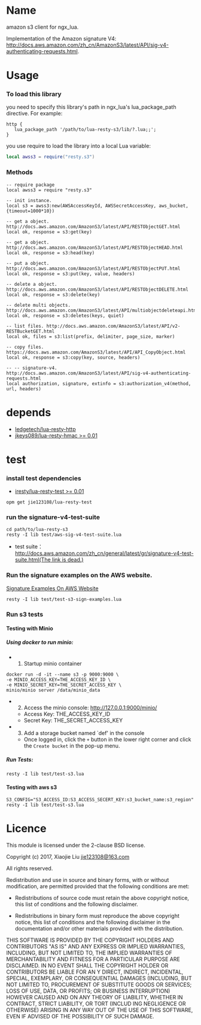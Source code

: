 Name
====

amazon s3 client for ngx_lua.

Implementation of the Amazon signature V4: http://docs.aws.amazon.com/zh_cn/AmazonS3/latest/API/sig-v4-authenticating-requests.html.

# Usage

### To load this library

you need to specify this library's path in ngx_lua's lua_package_path directive. For example:
```nginx
http {
   lua_package_path '/path/to/lua-resty-s3/lib/?.lua;;';
}
```

you use require to load the library into a local Lua variable:
```lua
local awss3 = require("resty.s3")
```

### Methods

```
-- require package
local awss3 = require "resty.s3"

-- init instance.
local s3 = awss3:new(AWSAccessKeyId, AWSSecretAccessKey, aws_bucket, {timeout=1000*10})

-- get a object. http://docs.aws.amazon.com/AmazonS3/latest/API/RESTObjectGET.html
local ok, response = s3:get(key)

-- get a object. http://docs.aws.amazon.com/AmazonS3/latest/API/RESTObjectHEAD.html
local ok, response = s3:head(key)

-- put a object. http://docs.aws.amazon.com/AmazonS3/latest/API/RESTObjectPUT.html
local ok, response = s3:put(key, value, headers)

-- delete a object. http://docs.aws.amazon.com/AmazonS3/latest/API/RESTObjectDELETE.html
local ok, response = s3:delete(key)

-- delete multi objects. http://docs.aws.amazon.com/AmazonS3/latest/API/multiobjectdeleteapi.html
local ok, response = s3:deletes(keys, quiet)

-- list files. http://docs.aws.amazon.com/AmazonS3/latest/API/v2-RESTBucketGET.html
local ok, files = s3:list(prefix, delimiter, page_size, marker)

-- copy files.  https://docs.aws.amazon.com/AmazonS3/latest/API/API_CopyObject.html
local ok, response = s3:copy(key, source, headers)

-- -- signature-v4. http://docs.aws.amazon.com/AmazonS3/latest/API/sig-v4-authenticating-requests.html
local authorization, signature, extinfo = s3:authorization_v4(method, url, headers)

```

# depends

* [ledgetech/lua-resty-http](https://github.com/ledgetech/lua-resty-http)
* [jkeys089/lua-resty-hmac >= 0.01](https://github.com/jkeys089/lua-resty-hmac) 

# test

### install test dependencies

* [iresty/lua-resty-test >= 0.01](https://github.com/iresty/lua-resty-test)

```
opm get jie123108/lua-resty-test
```

### run the signature-v4-test-suite

```
cd path/to/lua-resty-s3
resty -I lib test/aws-sig-v4-test-suite.lua
```

* test suite：[http://docs.aws.amazon.com/zh_cn/general/latest/gr/signature-v4-test-suite.html(The link is dead.)](http://docs.aws.amazon.com/zh_cn/general/latest/gr/signature-v4-test-suite.html)

### Run the signature examples on the AWS website.

[Signature Examples On AWS Website](https://docs.aws.amazon.com/zh_cn/AmazonS3/latest/API/sig-v4-header-based-auth.html)

```
resty -I lib test/test-s3-sign-examples.lua
```


### Run s3 tests

#### Testing with Minio

##### Using docker to run minio:

* 1. Startup minio container

```
docker run -d -it --name s3 -p 9000:9000 \
-e MINIO_ACCESS_KEY=THE_ACCESS_KEY_ID \
-e MINIO_SECRET_KEY=THE_SECRET_ACCESS_KEY \
minio/minio server /data/minio_data
```

* 2. Access the minio console: http://127.0.0.1:9000/minio/
  * Access Key: THE_ACCESS_KEY_ID
  * Secret Key: THE_SECRET_ACCESS_KEY
* 3. Add a storage bucket named `def' in the console
  * Once logged in, click the `+` button in the lower right corner and click the `Create bucket` in the pop-up menu.

##### Run Tests:

```shell
resty -I lib test/test-s3.lua
```

#### Testing with aws s3

```shell
S3_CONFIG="S3_ACCESS_ID:S3_ACCESS_SECERT_KEY:s3_bucket_name:s3_region" resty -I lib test/test-s3.lua
```

# Licence

This module is licensed under the 2-clause BSD license.

Copyright (c) 2017, Xiaojie Liu <jie123108@163.com>

All rights reserved.

Redistribution and use in source and binary forms, with or without modification, are permitted provided that the following conditions are met:

* Redistributions of source code must retain the above copyright notice, this list of conditions and the following disclaimer.

* Redistributions in binary form must reproduce the above copyright notice, this list of conditions and the following disclaimer in the documentation and/or other materials provided with the distribution.

THIS SOFTWARE IS PROVIDED BY THE COPYRIGHT HOLDERS AND CONTRIBUTORS "AS IS" AND ANY EXPRESS OR IMPLIED WARRANTIES, INCLUDING, BUT NOT LIMITED TO, THE IMPLIED WARRANTIES OF MERCHANTABILITY AND FITNESS FOR A PARTICULAR PURPOSE ARE DISCLAIMED. IN NO EVENT SHALL THE COPYRIGHT HOLDER OR CONTRIBUTORS BE LIABLE FOR AN
Y DIRECT, INDIRECT, INCIDENTAL, SPECIAL, EXEMPLARY, OR CONSEQUENTIAL DAMAGES (INCLUDING, BUT NOT LIMITED TO, PROCUREMENT OF SUBSTITUTE GOODS OR SERVICES; LOSS OF USE, DATA, OR PROFITS; OR BUSINESS INTERRUPTION) HOWEVER CAUSED AND ON ANY THEORY OF LIABILITY, WHETHER IN CONTRACT, STRICT LIABILITY, OR TORT (INCLUD
ING NEGLIGENCE OR OTHERWISE) ARISING IN ANY WAY OUT OF THE USE OF THIS SOFTWARE, EVEN IF ADVISED OF THE POSSIBILITY OF SUCH DAMAGE.


